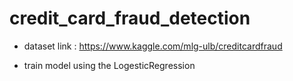 # credit_card_fraud_detection



- dataset link : https://www.kaggle.com/mlg-ulb/creditcardfraud

- train model using the LogesticRegression




